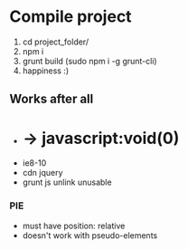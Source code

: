 # Compile project

1. cd project_folder/
2. npm i 
3. grunt build (sudo npm i -g grunt-cli)
4. happiness :)

## Works after all

- # -> javascript:void(0)
- ie8-10
- cdn jquery
- grunt js unlink unusable

### PIE

- must have position: relative
- doesn't work with pseudo-elements
